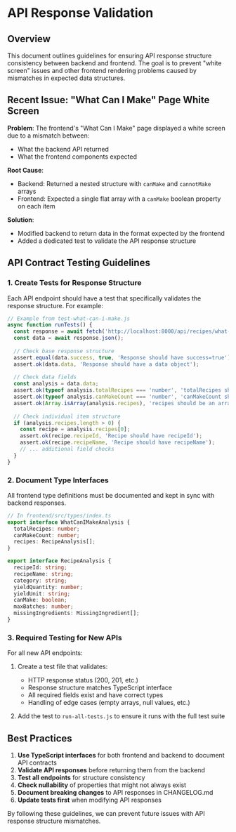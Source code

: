 # API Response Validation

## Overview

This document outlines guidelines for ensuring API response structure consistency between backend and frontend. The goal is to prevent "white screen" issues and other frontend rendering problems caused by mismatches in expected data structures.

## Recent Issue: "What Can I Make" Page White Screen

**Problem**: The frontend's "What Can I Make" page displayed a white screen due to a mismatch between:
- What the backend API returned
- What the frontend components expected

**Root Cause**: 
- Backend: Returned a nested structure with `canMake` and `cannotMake` arrays
- Frontend: Expected a single flat array with a `canMake` boolean property on each item

**Solution**: 
- Modified backend to return data in the format expected by the frontend
- Added a dedicated test to validate the API response structure

## API Contract Testing Guidelines

### 1. Create Tests for Response Structure

Each API endpoint should have a test that specifically validates the response structure. For example:

```javascript
// Example from test-what-can-i-make.js
async function runTests() {
  const response = await fetch('http://localhost:8000/api/recipes/what-can-i-make');
  const data = await response.json();
  
  // Check base response structure
  assert.equal(data.success, true, 'Response should have success=true');
  assert.ok(data.data, 'Response should have a data object');
  
  // Check data fields
  const analysis = data.data;
  assert.ok(typeof analysis.totalRecipes === 'number', 'totalRecipes should be a number');
  assert.ok(typeof analysis.canMakeCount === 'number', 'canMakeCount should be a number');
  assert.ok(Array.isArray(analysis.recipes), 'recipes should be an array');
  
  // Check individual item structure
  if (analysis.recipes.length > 0) {
    const recipe = analysis.recipes[0];
    assert.ok(recipe.recipeId, 'Recipe should have recipeId');
    assert.ok(recipe.recipeName, 'Recipe should have recipeName');
    // ... additional field checks
  }
}
```

### 2. Document Type Interfaces

All frontend type definitions must be documented and kept in sync with backend responses.

```typescript
// In frontend/src/types/index.ts
export interface WhatCanIMakeAnalysis {
  totalRecipes: number;
  canMakeCount: number;
  recipes: RecipeAnalysis[];
}

export interface RecipeAnalysis {
  recipeId: string;
  recipeName: string;
  category: string;
  yieldQuantity: number;
  yieldUnit: string;
  canMake: boolean;
  maxBatches: number;
  missingIngredients: MissingIngredient[];
}
```

### 3. Required Testing for New APIs

For all new API endpoints:

1. Create a test file that validates:
   - HTTP response status (200, 201, etc.)
   - Response structure matches TypeScript interface
   - All required fields exist and have correct types
   - Handling of edge cases (empty arrays, null values, etc.)

2. Add the test to `run-all-tests.js` to ensure it runs with the full test suite

## Best Practices

1. **Use TypeScript interfaces** for both frontend and backend to document API contracts
2. **Validate API responses** before returning them from the backend
3. **Test all endpoints** for structure consistency
4. **Check nullability** of properties that might not always exist
5. **Document breaking changes** to API responses in CHANGELOG.md
6. **Update tests first** when modifying API responses

By following these guidelines, we can prevent future issues with API response structure mismatches.
